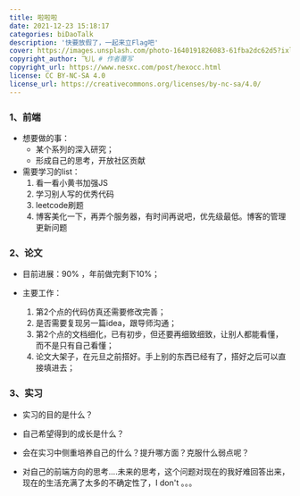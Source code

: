 ```yaml
---
title: 啦啦啦
date: 2021-12-23 15:18:17
categories: biDaoTalk
description: '快要放假了，一起来立Flag吧'
cover: https://images.unsplash.com/photo-1640191826083-61fba2dc62d5?ixlib=rb-1.2.1&ixid=MnwxMjA3fDB8MHxwaG90by1wYWdlfHx8fGVufDB8fHx8&auto=format&fit=crop&w=387&q=80
copyright_author: 飞儿 # 作者覆写
copyright_url: https://www.nesxc.com/post/hexocc.html 
license: CC BY-NC-SA 4.0
license_url: https://creativecommons.org/licenses/by-nc-sa/4.0/
---
```


### 1、前端 ###

* 想要做的事：
  * 某个系列的深入研究；
  * 形成自己的思考，开放社区贡献
* 需要学习的list：
  1. 看一看小黄书加强JS
  2. 学习别人写的优秀代码
  3. leetcode刷题
  3. 博客美化一下，再弄个服务器，有时间再说吧，优先级最低。博客的管理更新问题
### 2、论文 ###

* 目前进展：90% ，年前做完剩下10%；

* 主要工作：

  1. 第2个点的代码仿真还需要修改完善；
  2. 是否需要复现另一篇idea，跟导师沟通；
  3. 第2个点的文档细化，已有初步，但还要再细致细致，让别人都能看懂，而不是只有自己看懂；
  4. 论文大架子，在元旦之前搭好。手上别的东西已经有了，搭好之后可以直接填进去；

### 3、实习 ###
* 实习的目的是什么？

* 自己希望得到的成长是什么？

* 会在实习中侧重培养自己的什么？提升哪方面？克服什么弱点呢？

* 对自己的前端方向的思考....未来的思考，这个问题对现在的我好难回答出来，现在的生活充满了太多的不确定性了，I don't 。。。
